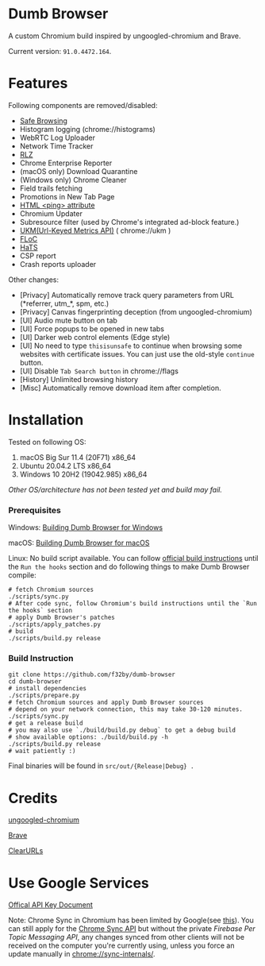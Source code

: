 # Dumb Browser
A custom Chromium build inspired by ungoogled-chromium and Brave.

Current version: `91.0.4472.164`.

# Features

Following components are removed/disabled:
- [Safe Browsing](https://safebrowsing.google.com)
- Histogram logging (chrome://histograms)
- WebRTC Log Uploader
- Network Time Tracker
- [RLZ](https://blog.chromium.org/2010/06/in-open-for-rlz.html)
- Chrome Enterprise Reporter
- (macOS only) Download Quarantine
- (Windows only) Chrome Cleaner
- Field trails fetching
- Promotions in New Tab Page
- [HTML \<ping\> attribute](https://www.w3schools.com/tags/att_a_ping.asp)
- Chromium Updater
- Subresource filter (used by Chrome's integrated ad-block feature.)
- [UKM(Url-Keyed Metrics API)](https://chromium.googlesource.com/chromium/src/+/master/services/metrics/ukm_api.md) ( chrome://ukm )
- [FLoC](https://www.chromium.org/Home/chromium-privacy/privacy-sandbox/floc)
- [HaTS](https://chromium.googlesource.com/chromium/src/+/master/chrome/browser/ui/hats/)
- CSP report
- Crash reports uploader

Other changes:
- [Privacy] Automatically remove track query parameters from URL (*referrer, utm_\*, spm, etc.)
- [Privacy] Canvas fingerprinting deception (from ungoogled-chromium)
- [UI] Audio mute button on tab
- [UI] Force popups to be opened in new tabs
- [UI] Darker web control elements (Edge style)
- [UI] No need to type `thisisunsafe` to continue when browsing some websites with certificate issues. You can just use the old-style `continue` button.
- [UI] Disable `Tab Search button` in chrome://flags
- [History] Unlimited browsing history
- [Misc] Automatically remove download item after completion.

# Installation

Tested on following OS:

1. macOS Big Sur 11.4 (20F71) x86_64
2. Ubuntu 20.04.2 LTS x86_64
3. Windows 10 20H2 (19042.985) x86_64

*Other OS/architecture has not been tested yet and build may fail.*

### Prerequisites

Windows: [Building Dumb Browser for Windows](docs/windows.md)

macOS: [Building Dumb Browser for macOS](docs/macos.md)

Linux: No build script available. You can follow [official build instructions](https://chromium.googlesource.com/chromium/src/+/master/docs/linux/build_instructions.md) until the `Run the hooks` section
and do following things to make Dumb Browser compile:
```shell
# fetch Chromium sources
./scripts/sync.py
# After code sync, follow Chromium's build instructions until the `Run the hooks` section
# apply Dumb Browser's patches
./scripts/apply_patches.py
# build
./scripts/build.py release
```

### Build Instruction

```shell
git clone https://github.com/f32by/dumb-browser
cd dumb-browser
# install dependencies
./scripts/prepare.py
# fetch Chromium sources and apply Dumb Browser sources
# depend on your network connection, this may take 30-120 minutes.
./scripts/sync.py
# get a release build
# you may also use `./build/build.py debug` to get a debug build
# show available options: ./build/build.py -h
./scripts/build.py release
# wait patiently :)
```

Final binaries will be found in `src/out/{Release|Debug} .`

# Credits

[ungoogled-chromium](https://github.com/Eloston/ungoogled-chromium)

[Brave](https://github.com/brave/brave-browser)

[ClearURLs](https://github.com/ClearURLs/Addon)

# Use Google Services

[Offical API Key Document](https://www.chromium.org/developers/how-tos/api-keys)

Note: Chrome Sync in Chromium has been
limited by Google(see [this](https://blog.chromium.org/2021/01/limiting-private-api-availability-in.html)). You can still apply for the [Chrome Sync API](https://console.cloud.google.com/apis/library/chromesync.googleapis.com) but without the private *Firebase Per Topic
Messaging API*,  any changes synced from other clients will not be received on the
computer you're currently using, unless you force an update manually in
[chrome://sync-internals/](chrome://sync-internals/).
